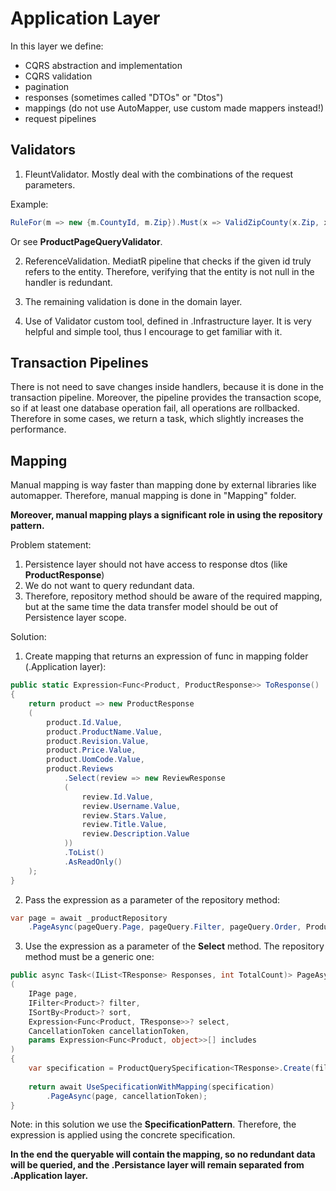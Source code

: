 ﻿# Application Layer

In this layer we define: 

- CQRS abstraction and implementation
- CQRS validation
- pagination
- responses (sometimes called "DTOs" or "Dtos")
- mappings (do not use AutoMapper, use custom made mappers instead!)
- request pipelines

## Validators

1. FleuntValidator. Mostly deal with the combinations of the request parameters. 

Example:
```csharp
RuleFor(m => new {m.CountyId, m.Zip}).Must(x => ValidZipCounty(x.Zip, x.CountyId))
```

Or see **ProductPageQueryValidator**.

2. ReferenceValidation. MediatR pipeline that checks if the given id truly refers to the entity.
	Therefore, verifying that the entity is not null in the handler is redundant.

3. The remaining validation is done in the domain layer.

4. Use of Validator custom tool, defined in .Infrastructure layer. It is very helpful and simple tool, thus I encourage to get familiar with it.

## Transaction Pipelines

There is not need to save changes inside handlers, because it is done in the transaction pipeline.
Moreover, the pipeline provides the transaction scope, so if at least one database operation fail, all operations are rollbacked.
Therefore in some cases, we return a task, which slightly increases the performance.

## Mapping 

Manual mapping is way faster than mapping done by external libraries like automapper. Therefore, manual mapping
is done in "Mapping" folder.

**Moreover, manual mapping plays a significant role in using the repository pattern.**

Problem statement: 
1. Persistence layer should not have access to response dtos (like **ProductResponse**)
2. We do not want to query redundant data.
3. Therefore, repository method should be aware of the required mapping, but at the same time the data transfer model should be out of Persistence layer scope.

Solution:
1. Create mapping that returns an expression of func in mapping folder (.Application layer):

```csharp
public static Expression<Func<Product, ProductResponse>> ToResponse()
{
    return product => new ProductResponse
    (
        product.Id.Value,
        product.ProductName.Value,
        product.Revision.Value,
        product.Price.Value,
        product.UomCode.Value,
        product.Reviews
            .Select(review => new ReviewResponse
            (
                review.Id.Value,
                review.Username.Value,
                review.Stars.Value,
                review.Title.Value,
                review.Description.Value
            ))
            .ToList()
            .AsReadOnly()
    );
}
```

2. Pass the expression as a parameter of the repository method:

```csharp
var page = await _productRepository
    .PageAsync(pageQuery.Page, pageQuery.Filter, pageQuery.Order, ProductMapping.ToResponse(), cancellationToken);
```

3. Use the expression as a parameter of the **Select** method. The repository method must be a generic one:

```csharp
public async Task<(IList<TResponse> Responses, int TotalCount)> PageAsync<TResponse>
(
    IPage page, 
    IFilter<Product>? filter, 
    ISortBy<Product>? sort, 
    Expression<Func<Product, TResponse>>? select, 
    CancellationToken cancellationToken, 
    params Expression<Func<Product, object>>[] includes
)
{
    var specification = ProductQuerySpecification<TResponse>.Create(filter, sort, select, includes);
        
    return await UseSpecificationWithMapping(specification)
        .PageAsync(page, cancellationToken);
}
```

Note: in this solution we use the **SpecificationPattern**. Therefore, the expression is applied using the concrete specification.

**In the end the queryable will contain the mapping, so no redundant data will be queried, and the .Persistance layer will remain separated from .Application layer.**